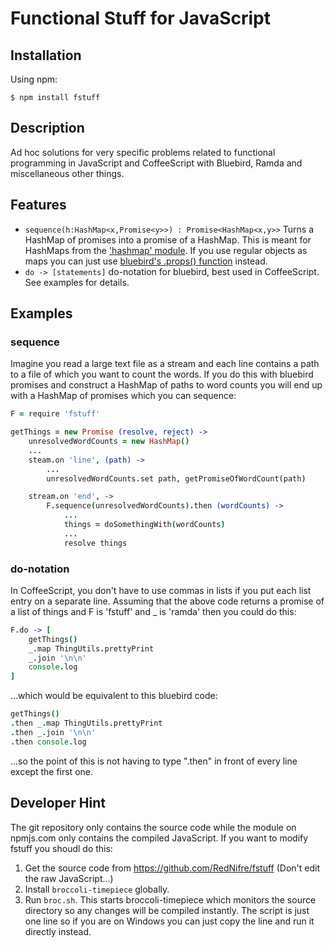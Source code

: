 # Functional Stuff for JavaScript

## Installation

Using npm:

	$ npm install fstuff

## Description

Ad hoc solutions for very specific problems related to functional programming in JavaScript and CoffeeScript with Bluebird, Ramda and miscellaneous other things.

## Features
- `sequence(h:HashMap<x,Promise<y>>) : Promise<HashMap<x,y>>` Turns a HashMap of promises into a promise of a HashMap. This is meant for HashMaps from the ['hashmap' module](https://www.npmjs.com/package/hashmap). If you use regular objects as maps you can just use [bluebird's .props() function](https://github.com/petkaantonov/bluebird/blob/master/API.md#props---promise) instead.
- `do -> [statements]` do-notation for bluebird, best used in CoffeeScript. See examples for details.

## Examples

### sequence

Imagine you read a large text file as a stream and each line contains a path to a file of which you want to count the words. If you do this with bluebird promises and construct a HashMap of paths to word counts you will end up with a HashMap of promises which you can sequence:

```coffeescript
F = require 'fstuff'

getThings = new Promise (resolve, reject) ->
	unresolvedWordCounts = new HashMap()
	...
	steam.on 'line', (path) ->
		...
		unresolvedWordCounts.set path, getPromiseOfWordCount(path)

	stream.on 'end', ->
		F.sequence(unresolvedWordCounts).then (wordCounts) ->
			...
			things = doSomethingWith(wordCounts)
			...
			resolve things
```

### do-notation

In CoffeeScript, you don't have to use commas in lists if you put each list entry on a separate line. Assuming that the above code returns a promise of a list of things and F is 'fstuff' and _ is 'ramda' then you could do this:

```coffeescript
F.do -> [
	getThings()
	_.map ThingUtils.prettyPrint
	_.join '\n\n'
	console.log
]
```

...which would be equivalent to this bluebird code:

```coffeescript
getThings()
.then _.map ThingUtils.prettyPrint
.then _.join '\n\n'
.then console.log
```

...so the point of this is not having to type ".then" in front of every line except the first one.

## Developer Hint

The git repository only contains the source code while the module on npmjs.com only contains the compiled JavaScript. If you want to modify fstuff you shoudl do this:

1. Get the source code from https://github.com/RedNifre/fstuff (Don't edit the raw JavaScript...)
2. Install `broccoli-timepiece` globally.
3. Run `broc.sh`. This starts broccoli-timepiece which monitors the source directory so any changes will be compiled instantly. The script is just one line so if you are on Windows you can just copy the line and run it directly instead.
